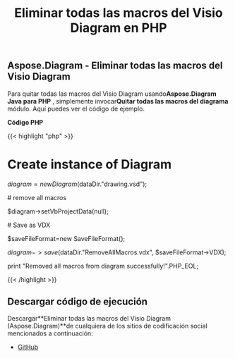 ﻿---
title: Eliminar todas las macros del Visio Diagram en PHP
type: docs
weight: 30
url: /es/java/remove-all-macros-from-the-visio-diagram-in-php/
---
## **Aspose.Diagram - Eliminar todas las macros del Visio Diagram**
 Para quitar todas las macros del Visio Diagram usando**Aspose.Diagram Java para PHP** , simplemente invocar**Quitar todas las macros del diagrama** módulo. Aquí puedes ver el código de ejemplo.

**Código PHP**

{{< highlight "php" >}}

 # Create instance of Diagram

$diagram = new Diagram($dataDir."drawing.vsd");

\# remove all macros

$diagram->setVbProjectData(null);

\# Save as VDX

$saveFileFormat=new SaveFileFormat();

$diagram->save($dataDir."RemoveAllMacros.vdx", $saveFileFormat->VDX);

print "Removed all macros from diagram successfully!".PHP_EOL;

{{< /highlight >}}
## **Descargar código de ejecución**
 Descargar**Eliminar todas las macros del Visio Diagram (Aspose.Diagram)**de cualquiera de los sitios de codificación social mencionados a continuación:

- [GitHub](https://github.com/asposediagram/Aspose.Diagram-for-Java/blob/master/Plugins/Aspose_Diagram_Java_for_PHP/src/aspose/diagram/WorkingwithDiagrams/RemoveAllMacrosFromDiagram.php)
